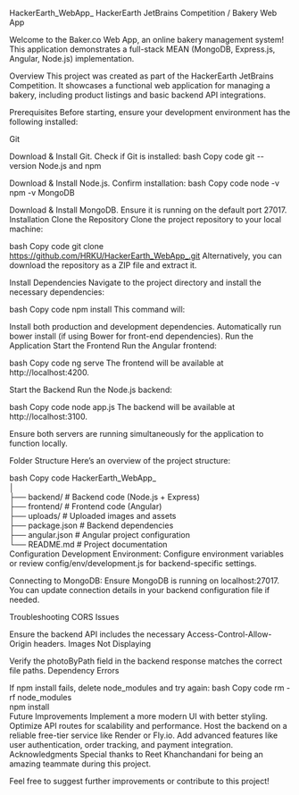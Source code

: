 
HackerEarth_WebApp_
HackerEarth JetBrains Competition / Bakery Web App

Welcome to the Baker.co Web App, an online bakery management system! This application demonstrates a full-stack MEAN (MongoDB, Express.js, Angular, Node.js) implementation.

Overview
This project was created as part of the HackerEarth JetBrains Competition. It showcases a functional web application for managing a bakery, including product listings and basic backend API integrations.

Prerequisites
Before starting, ensure your development environment has the following installed:

Git

Download & Install Git.
Check if Git is installed:
bash
Copy code
git --version
Node.js and npm

Download & Install Node.js.
Confirm installation:
bash
Copy code
node -v
npm -v
MongoDB

Download & Install MongoDB.
Ensure it is running on the default port 27017.
Installation
Clone the Repository
Clone the project repository to your local machine:

bash
Copy code
git clone https://github.com/HRKU/HackerEarth_WebApp_.git
Alternatively, you can download the repository as a ZIP file and extract it.

Install Dependencies
Navigate to the project directory and install the necessary dependencies:

bash
Copy code
npm install
This command will:

Install both production and development dependencies.
Automatically run bower install (if using Bower for front-end dependencies).
Run the Application
Start the Frontend
Run the Angular frontend:

bash
Copy code
ng serve
The frontend will be available at http://localhost:4200.

Start the Backend
Run the Node.js backend:

bash
Copy code
node app.js
The backend will be available at http://localhost:3100.

Ensure both servers are running simultaneously for the application to function locally.

Folder Structure
Here’s an overview of the project structure:

bash
Copy code
HackerEarth_WebApp_  
│  
├── backend/          # Backend code (Node.js + Express)  
├── frontend/         # Frontend code (Angular)  
├── uploads/          # Uploaded images and assets  
├── package.json      # Backend dependencies  
├── angular.json      # Angular project configuration  
└── README.md         # Project documentation  
Configuration
Development Environment:
Configure environment variables or review config/env/development.js for backend-specific settings.

Connecting to MongoDB:
Ensure MongoDB is running on localhost:27017. You can update connection details in your backend configuration file if needed.

Troubleshooting
CORS Issues

Ensure the backend API includes the necessary Access-Control-Allow-Origin headers.
Images Not Displaying

Verify the photoByPath field in the backend response matches the correct file paths.
Dependency Errors

If npm install fails, delete node_modules and try again:
bash
Copy code
rm -rf node_modules  
npm install  
Future Improvements
Implement a more modern UI with better styling.
Optimize API routes for scalability and performance.
Host the backend on a reliable free-tier service like Render or Fly.io.
Add advanced features like user authentication, order tracking, and payment integration.
Acknowledgments
Special thanks to Reet Khanchandani for being an amazing teammate during this project.

Feel free to suggest further improvements or contribute to this project!
